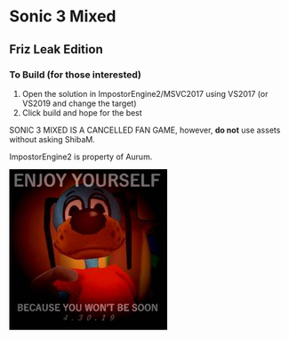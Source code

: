 # Sonic 3 Mixed

## Friz Leak Edition

### To Build (for those interested)

1. Open the solution in ImpostorEngine2/MSVC2017 using VS2017 (or VS2019 and change the target)
2. Click build and hope for the best

SONIC 3 MIXED IS A CANCELLED FAN GAME, however, **do not** use assets without asking ShibaM.

ImpostorEngine2 is property of Aurum.

![Enjoy Yourselves.](enjoy.jpg?raw=true)
